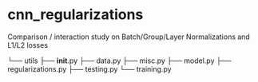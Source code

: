 # cnn_regularizations
Comparison / interaction study on Batch/Group/Layer Normalizations and L1/L2 losses

└── utils
    ├── __init__.py
    ├── data.py
    ├── misc.py
    ├── model.py
    ├── regularizations.py
    ├── testing.py
    └── training.py
